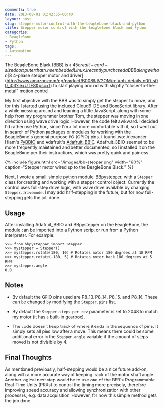 ```yaml
---
comments: true
date: 2013-08-01 01:42:55+00:00
layout: post
slug: stepper-motor-control-with-the-beaglebone-black-and-python
title: Stepper motor control with the BeagleBone Black and Python
categories:
- BeagleBone
- Python
tags:
- Automation
---
```


The BeagleBone Black (BBB) is a $45 credit-card-sized computer that runs embedded Linux. I recently purchased a BBB along with an [$8 4-phase stepper motor and driver](http://www.amazon.com/gp/product/B0089JV2OM/ref=oh_details_o00_s00_i03?ie=UTF8&psc=1) to start playing around with slightly "closer-to-the-metal" motion control.

My first objective with the BBB was to simply get the stepper to move, and for this I started using the included Cloud9 IDE and BoneScript library. After a while messing around and learning a little JavaScript, along with some help from my programmer brother Tom, the stepper was moving in one direction using wave drive logic. However, the code felt awkward. I decided I'd rather use Python, since I'm a lot more comfortable with it, so I went out in search of Python packages or modules for working with the BeagleBone's general purpose I/O (GPIO) pins. I found two: Alexander Hiam's [PyBBIO](https://github.com/alexanderhiam/PyBBIO) and Adafruit's [Adafruit_BBIO](https://github.com/adafruit/adafruit-beaglebone-io-python). Adafruit_BBIO seemed to be more frequently maintained and better documented, so I installed it on the BeagleBone per their instructions, which was pretty quick and painless.

{% include figure.html src="/images/bb-stepper.png" width="60%" caption="Stepper motor wired up to the BeagleBone Black." %}

Next, I wrote a small, simple python module, [BBpystepper](https://github.com/petebachant/BBpystepper), with a `Stepper` class for creating and working with a stepper control object. Currently the control uses full-step drive logic, with wave drive available by changing `Stepper.drivemode`. I may add half-stepping in the future, but for now full-stepping gets the job done.



## Usage




After installing Adafruit_BBIO and BBpystepper on the BeagleBone, the module can be imported into a Python script or run from a Python interpreter. For example:




    >>> from bbpystepper import Stepper
    >>> mystepper = Stepper()
    >>> mystepper.rotate(180, 10) # Rotates motor 180 degrees at 10 RPM
    >>> mystepper.rotate(-180, 5) # Rotates motor back 180 degrees at 5 RPM
    >>> mystepper.angle
    0.0






## Notes






  * By default the GPIO pins used are P8_13, P8_14, P8_15, and P8_16. These can be changed by modifying the `Stepper.pins` list.


  * By default the `Stepper.steps_per_rev` parameter is set to 2048 to match my motor (it has a built-in gearbox).

  * The code doesn't keep track of where it ends in the sequence of pins. It simply sets all pins low after a move. This means there could be some additional error in the `Stepper.angle` variable if the amount of steps moved is not divisible by 4.




## Final Thoughts


As mentioned previously, half-stepping would be a nice future add-on, along with a more accurate way of keeping track of the motor shaft angle. Another logical next step would be to use one of the BBB's Programmable Real-Time Units (PRUs) to control the timing more precisely, therefore improving speed accuracy and allowing synchronization with other processes, e.g. data acquisition. However, for now this simple method gets the job done.
